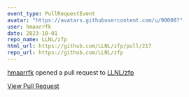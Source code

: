 ```yaml
---
event_type: PullRequestEvent
avatar: "https://avatars.githubusercontent.com/u/90008?"
user: hmaarrfk
date: 2023-10-01
repo_name: LLNL/zfp
html_url: https://github.com/LLNL/zfp/pull/217
repo_url: https://github.com/LLNL/zfp
---
```


<a href='https://github.com/hmaarrfk' target='_blank'>hmaarrfk</a> opened a pull request to <a href='https://github.com/LLNL/zfp' target='_blank'>LLNL/zfp</a>

<a href='https://github.com/LLNL/zfp/pull/217' target='_blank'>View Pull Request</a>